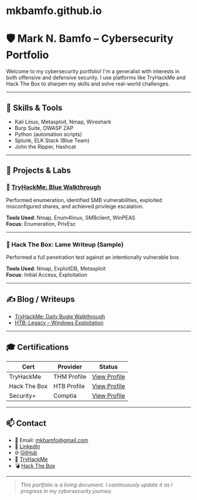 # mkbamfo.github.io
# 🛡️ Mark N. Bamfo – Cybersecurity Portfolio

Welcome to my cybersecurity portfolio! I'm a generalist with interests in both offensive and defensive security. I use platforms like TryHackMe and Hack The Box to sharpen my skills and solve real-world challenges.

---

## 🔧 Skills & Tools
- Kali Linux, Metasploit, Nmap, Wireshark
- Burp Suite, OWASP ZAP
- Python (automation scripts)
- Splunk, ELK Stack (Blue Team)
- John the Ripper, Hashcat

---

## 🧪 Projects & Labs

### 🔹 [TryHackMe: Blue Walkthrough](https://tryhackme.com/p/mkbamfo)
Performed enumeration, identified SMB vulnerabilities, exploited misconfigured shares, and achieved privilege escalation.

**Tools Used**: Nmap, Enum4linux, SMBclient, WinPEAS  
**Focus**: Enumeration, PrivEsc

---

### 🔹 Hack The Box: Lame Writeup (Sample)
Performed a full penetration test against an intentionally vulnerable box.

**Tools Used**: Nmap, ExploitDB, Metasploit  
**Focus**: Initial Access, Exploitation

---

## ✍️ Blog / Writeups

- [TryHackMe: Daily Bugle Walkthrough](#)
- [HTB: Legacy – Windows Exploitation](#)


---

## 🎓 Certifications

| Cert               | Provider        | Status     |
|--------------------|-----------------|------------|
| TryHackMe          | THM Profile     | [View Profile](https://tryhackme.com/p/mkbamfo) |
| Hack The Box       | HTB Profile     | [View Profile](https://app.hackthebox.com/profile) |
| Security+          | Comptia         | [View Profile]((https://www.credly.com/badges/e034281e-68d1-4612-bec9-8c73a30556c9/public_url))|

---

## 📫 Contact

- 📧 Email: mkbamfo@gmail.com  
- 🔗 [LinkedIn](https://www.linkedin.com/in/mark-bamfo-31735a189/)  
- 🌐 [GitHub](https://github.com/mkbamfo)  
- 🧠 [TryHackMe](https://tryhackme.com/p/mkbamfo)  
- 💣 [Hack The Box](https://app.hackthebox.com/)

---

> *This portfolio is a living document. I continuously update it as I progress in my cybersecurity journey.*
